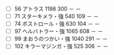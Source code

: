 
- [ ] 56	アトラス	1198	300	－	－
- [ ] 71	スターキメラ・強	540	109	－	－
- [ ] 74	ボストロール・強	630	104	－	－
- [ ] 97	ヘルバトラー・強	1065	608	－	－
- [ ] 99	まおうのつかい・強	1040	291	－	－
- [ ] 102	キラーマジンガ・強	525	306	－	－
